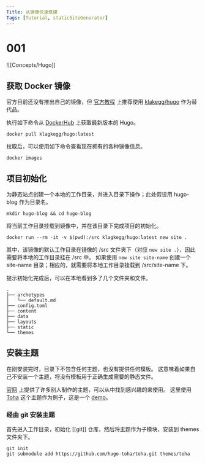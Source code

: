 ```yaml
---
Title: 从镜像快速搭建
Tags: [Tutorial, staticSiteGenerator]
---
```


# 001

![[Concepts/Hugo]]

## 获取 Docker 镜像

官方目前还没有推出自己的镜像，但 [官方教程](https://gohugo.io/getting-started/installing/#docker) 上推荐使用 [klakegg/hugo](https://hub.docker.com/r/klakegg/hugo/) 作为替代品。

执行如下命令从 [DockerHub](https://hub.docker.com/) 上获取最新版本的 Hugo。

```console
docker pull klagkegg/hugo:latest
```

拉取后，可以使用如下命令查看现在拥有的各种镜像信息。

```console
docker images
```

## 项目初始化

为静态站点创建一个本地的工作目录，并进入目录下操作；此处假设用 hugo-blog 作为目录名。

```console
mkdir hugo-blog && cd hugo-blog
```

将当前工作目录挂载到镜像中，并在该目录下完成项目的初始化。

```console
docker run --rm -it -v $(pwd):/src klagkegg/hugo:latest new site .
```

其中，该镜像的默认工作目录在镜像的 /src 文件夹下（对应 `new site .`），因此需要将本地的工作目录挂在 /src 中。
如果使用 `new site site-name` 创建一个 site-name 目录；相应的，就需要将本地工作目录挂载到 /src/site-name 下。

提示初始化完成后，可以在本地看到多了几个文件夹和文件。

```console
.
├── archetypes
│   └── default.md
├── config.toml
├── content
├── data
├── layouts
├── static
└── themes
```

## 安装主题

在刚安装完时，目录下不包含任何主题，也没有提供任何模板。
这意味着如果自己不安装一个主题，将没有模板用于正确生成需要的静态文件。

[官网](https://themes.gohugo.io/) 上提供了许多别人制作的主题，可以从中找到感兴趣的来使用。
这里使用 [Toha](https://themes.gohugo.io/themes/toha/) 这个主题作为例子，这是一个 [demo](https://hugo-toha.github.io/)。

### 经由 git 安装主题

首先进入工作目录，初始化 [[git]] 仓库，然后将主题作为子模块，安装到 themes 文件夹下。

```console
git init
git submodule add https://github.com/hugo-toha/toha.git themes/toha
```